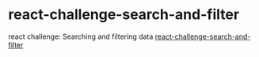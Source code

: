 # react-challenge-search-and-filter
react challenge: Searching and filtering data
  <a href='https://katelinm.github.io/react-challenge-search-and-filter' target='_blank'>react-challenge-search-and-filter</a>

